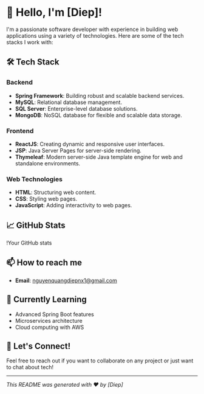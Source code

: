 # 👋 Hello, I'm [Diep]!

I'm a passionate software developer with experience in building web applications using a variety of technologies. Here are some of the tech stacks I work with:

## 🛠️ Tech Stack

### Backend
- **Spring Framework**: Building robust and scalable backend services.
- **MySQL**: Relational database management.
- **SQL Server**: Enterprise-level database solutions.
- **MongoDB**: NoSQL database for flexible and scalable data storage.

### Frontend
- **ReactJS**: Creating dynamic and responsive user interfaces.
- **JSP**: Java Server Pages for server-side rendering.
- **Thymeleaf**: Modern server-side Java template engine for web and standalone environments.

### Web Technologies
- **HTML**: Structuring web content.
- **CSS**: Styling web pages.
- **JavaScript**: Adding interactivity to web pages.

## 📈 GitHub Stats
!Your GitHub stats

## 📫 How to reach me
- **Email**: nguyenquangdiepnx1@gmail.com


## 🌱 Currently Learning
- Advanced Spring Boot features
- Microservices architecture
- Cloud computing with AWS

## 💬 Let's Connect!
Feel free to reach out if you want to collaborate on any project or just want to chat about tech!

---

*This README was generated with ❤️ by [Diep]*

